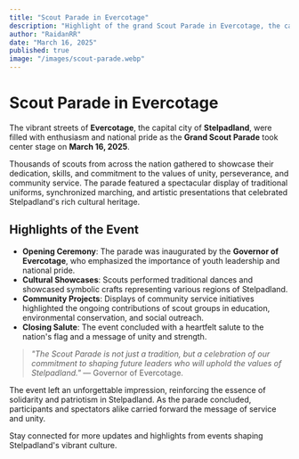 ```yaml
---
title: "Scout Parade in Evercotage"
description: "Highlight of the grand Scout Parade in Evercotage, the capital of Stelpadland."
author: "RaidanRR"
date: "March 16, 2025"
published: true
image: "/images/scout-parade.webp"
---
```


# Scout Parade in Evercotage

The vibrant streets of **Evercotage**, the capital city of **Stelpadland**, were filled with enthusiasm and national pride as the **Grand Scout Parade** took center stage on **March 16, 2025**. 

Thousands of scouts from across the nation gathered to showcase their dedication, skills, and commitment to the values of unity, perseverance, and community service. The parade featured a spectacular display of traditional uniforms, synchronized marching, and artistic presentations that celebrated Stelpadland's rich cultural heritage.

## Highlights of the Event
- **Opening Ceremony**: The parade was inaugurated by the **Governor of Evercotage**, who emphasized the importance of youth leadership and national pride.
- **Cultural Showcases**: Scouts performed traditional dances and showcased symbolic crafts representing various regions of Stelpadland.
- **Community Projects**: Displays of community service initiatives highlighted the ongoing contributions of scout groups in education, environmental conservation, and social outreach.
- **Closing Salute**: The event concluded with a heartfelt salute to the nation's flag and a message of unity and strength.

> *"The Scout Parade is not just a tradition, but a celebration of our commitment to shaping future leaders who will uphold the values of Stelpadland."* — Governor of Evercotage.

The event left an unforgettable impression, reinforcing the essence of solidarity and patriotism in Stelpadland. As the parade concluded, participants and spectators alike carried forward the message of service and unity.

Stay connected for more updates and highlights from events shaping Stelpadland's vibrant culture.
